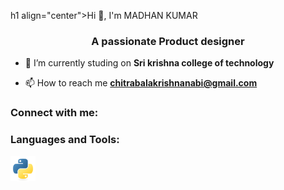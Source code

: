 h1 align="center">Hi 👋, I'm MADHAN KUMAR</h1>
<h3 align="center">A passionate Product designer</h3>

- 🔭 I’m currently studing on **Sri krishna college of technology**

- 📫 How to reach me **chitrabalakrishnanabi@gmail.com**

<h3 align="left">Connect with me:</h3>
<p align="left">
</p>

<h3 align="left">Languages and Tools:</h3>
<p align="left"> <a href="https://www.python.org" target="_blank" rel="noreferrer"> <img src="https://raw.githubusercontent.com/devicons/devicon/master/icons/python/python-original.svg" alt="python" width="40" height="40"/> </a> </p>
